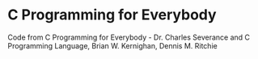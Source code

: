 # C Programming  for Everybody
Code from C Programming for Everybody - Dr. Charles Severance
and C Programming Language, Brian W. Kernighan, Dennis M. Ritchie 




